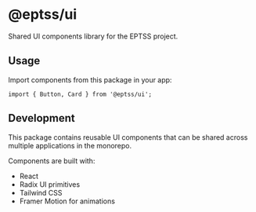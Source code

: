 # @eptss/ui

Shared UI components library for the EPTSS project.

## Usage

Import components from this package in your app:

```tsx
import { Button, Card } from '@eptss/ui';
```

## Development

This package contains reusable UI components that can be shared across multiple applications in the monorepo.

Components are built with:
- React
- Radix UI primitives
- Tailwind CSS
- Framer Motion for animations
